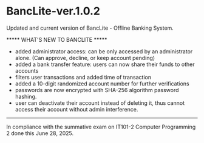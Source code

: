 # BancLite-ver.1.0.2
Updated and current version of BancLite - Offline Banking System. 

***** WHAT'S NEW TO BANCLITE *****
- added administrator access: can be only accessed by an administrator alone. (Can approve, decline, or keep account pending)
- added a bank transfer feature: users can now share their funds to other accounts
- filters user transactions and added time of transaction
- added a 10-digit randomized account number for further verifications
- passwords are now encrypted with SHA-256 algorithm password hashing.
- user can deactivate their account instead of deleting it, thus cannot access their account without admin interference.
***********************************

In compliance with the summative exam on IT101-2 Computer Programming 2 done this June 28, 2025.
